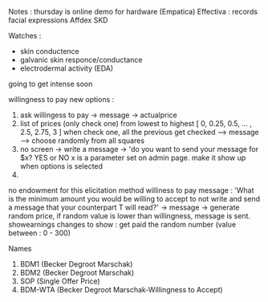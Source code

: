 Notes : thursday is online demo for hardware (Empatica)
Effectiva : records facial expressions
Affdex SKD

Watches :
* skin conductence
* galvanic skin responce/conductance
* electrodermal activity (EDA)

going to get intense soon

willingness to pay new options :
1. ask willingess to pay -> message -> actualprice
2. list of prices (only check one) from lowest to highest
[ 0, 0.25, 0.5, ... , 2.5, 2.75, 3 ] when check one, all the previous
get checked --> message --> choose randomly from all squares
3. no screen -> write a message -> 'do you want to send your message for $x?
YES or NO
x is a parameter set on admin page. make it show up when options is
selected
4. 
no endowment for this elicitation method
williness to pay message : 
'What is the minimum amount you would be willing to accept to 
not write and send a message that your counterpart T will read?'
->
message
->
generate random price, if random value is lower than willingness,
message is sent.
showearnings changes to show :
get paid the random number (value between : 0 - 300)

Names
1. BDM1 (Becker Degroot Marschak)
2. BDM2 (Becker Degroot Marschak)
3. SOP (Single Offer Price)
4. BDM-WTA (Becker Degroot Marschak-Willingness to Accept)

